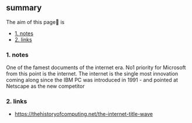 ## summary
The aim of this page📝 is

<!-- TOC -->

- [1. notes](#1-notes)
- [2. links](#2-links)

<!-- /TOC -->

### 1. notes
One of the famest documents of the internet era. No1 priority for Microsoft from this point is the internet. The internet is the single most innovation coming along since the IBM PC was introduced in 1991 - and pointed at Netscape as the new competitor

 
### 2. links
* https://thehistoryofcomputing.net/the-internet-title-wave





























